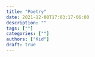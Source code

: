 ```yaml
---
title: "Poetry"
date: 2021-12-08T17:03:17-06:00
description: ""
tags: [""]
categories: [""]
authors: ["Kid"]
draft: true
---
```

